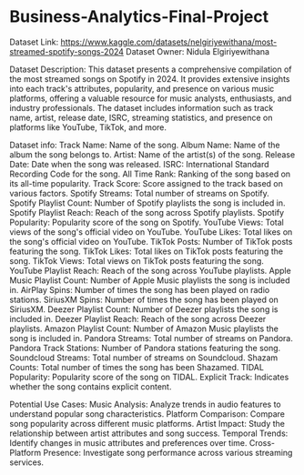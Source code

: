 # Business-Analytics-Final-Project


Dataset Link: https://www.kaggle.com/datasets/nelgiriyewithana/most-streamed-spotify-songs-2024
Dataset Owner: Nidula Elgiriyewithana

Dataset Description:
    This dataset presents a comprehensive compilation of the most streamed songs on Spotify in 2024. It provides extensive insights into each track's attributes, popularity, and presence on various music platforms, offering a valuable resource for music analysts, enthusiasts, and industry professionals. The dataset includes information such as track name, artist, release date, ISRC, streaming statistics, and presence on platforms like YouTube, TikTok, and more.

Dataset info:
    Track Name: Name of the song.
    Album Name: Name of the album the song belongs to.
    Artist: Name of the artist(s) of the song.
    Release Date: Date when the song was released.
    ISRC: International Standard Recording Code for the song.
    All Time Rank: Ranking of the song based on its all-time popularity.
    Track Score: Score assigned to the track based on various factors.
    Spotify Streams: Total number of streams on Spotify.
    Spotify Playlist Count: Number of Spotify playlists the song is included in.
    Spotify Playlist Reach: Reach of the song across Spotify playlists.
    Spotify Popularity: Popularity score of the song on Spotify.
    YouTube Views: Total views of the song's official video on YouTube.
    YouTube Likes: Total likes on the song's official video on YouTube.
    TikTok Posts: Number of TikTok posts featuring the song.
    TikTok Likes: Total likes on TikTok posts featuring the song.
    TikTok Views: Total views on TikTok posts featuring the song.
    YouTube Playlist Reach: Reach of the song across YouTube playlists.
    Apple Music Playlist Count: Number of Apple Music playlists the song is included in.
    AirPlay Spins: Number of times the song has been played on radio stations.
    SiriusXM Spins: Number of times the song has been played on SiriusXM.
    Deezer Playlist Count: Number of Deezer playlists the song is included in.
    Deezer Playlist Reach: Reach of the song across Deezer playlists.
    Amazon Playlist Count: Number of Amazon Music playlists the song is included in.
    Pandora Streams: Total number of streams on Pandora.
    Pandora Track Stations: Number of Pandora stations featuring the song.
    Soundcloud Streams: Total number of streams on Soundcloud.
    Shazam Counts: Total number of times the song has been Shazamed.
    TIDAL Popularity: Popularity score of the song on TIDAL.
    Explicit Track: Indicates whether the song contains explicit content.

Potential Use Cases: 
    Music Analysis: Analyze trends in audio features to understand popular song characteristics.
    Platform Comparison: Compare song popularity across different music platforms.
    Artist Impact: Study the relationship between artist attributes and song success.
    Temporal Trends: Identify changes in music attributes and preferences over time.
    Cross-Platform Presence: Investigate song performance across various streaming services.